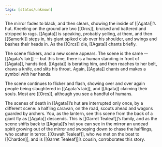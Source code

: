 ```yaml
---
tags: [status/unknown]
---
```


The mirror fades to black, and then clears, showing the inside of [[Agata]]’s hut. Kneeling on the ground are two [[Orcs]], bruised and battered and stripped to rags. [[Agata]] is speaking, probably yelling, at them, and then [[Samerki]] steps in, his giant spiked club over his shoulder, and swings and bashes their heads in. As the [[Orcs]] die, [[Agata]] chants briefly.

The scene flickers, and a new scene appears. The scene is the same -- [[Agata's lair]] -- but this time, there is a human standing in front of [[Agata]], hands tied. [[Agata]] is berating him, and then reaches to her belt, draws a knife, and slits his throat. Again, [[Agata]] chants and makes a symbol with her hands. 

The scene continues to flicker and flash, showing over and over again people being slaughtered in [[Agata's lair]], and [[Agata]] claiming their souls. Most are [[Orcs]], although you see a handful of humans. 

The scenes of death in [[Agata]]’s hut are interrupted only once, by a different scene: a halfling caravan, on the road, scouts ahead and wagons guarded by archers. You, as the lantern, see this scene from the back of a giant fly as [[Agata]] descends. This is [[Garret Tealeaf]]’s family, and as the scene shifts back to [[Agata]]’s hut you can see in the mirror an undead spirit growing out of the mirror and swooping down to chase the halflings, who scatter in terror. [[Oswalt Tealeaf]], who we met on the boat to [[Chardon]], and is [[Garret Tealeaf]]’s cousin, corroborates this story.